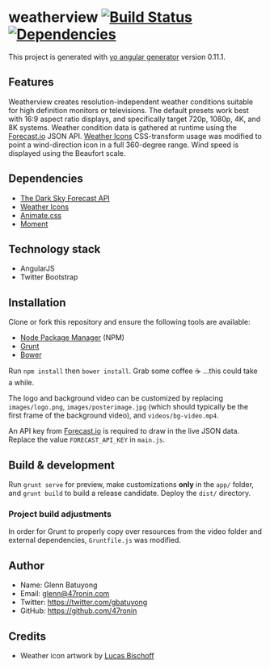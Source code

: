 # weatherview [![Build Status](https://travis-ci.org/47ronin/weatherview.svg?branch=master)](https://travis-ci.org/47ronin/weatherview) [![Dependencies](https://david-dm.org/47ronin/weatherview.svg)](https://david-dm.org/47ronin/weatherview)

This project is generated with [yo angular generator](https://github.com/yeoman/generator-angular)
version 0.11.1.

## Features

Weatherview creates resolution-independent weather conditions suitable for high definition monitors or televisions. The default presets work best with 16:9 aspect ratio displays, and specifically target 720p, 1080p, 4K, and 8K systems. Weather condition data is gathered at runtime using the [Forecast.io](http://forecast.io/) JSON API. [Weather Icons](https://github.com/erikflowers/weather-icons) CSS-transform usage was modified to point a wind-direction icon in a full 360-degree range. Wind speed is displayed using the Beaufort scale.

## Dependencies

- [The Dark Sky Forecast API](https://developer.forecast.io/)
- [Weather Icons](https://github.com/erikflowers/weather-icons)
- [Animate.css](https://github.com/daneden/animate.css)
- [Moment](https://github.com/moment/moment)

## Technology stack

- AngularJS
- Twitter Bootstrap

## Installation

Clone or fork this repository and ensure the following tools are available:
- [Node Package Manager](https://www.npmjs.com/) (NPM)
- [Grunt](http://gruntjs.com/)
- [Bower](http://bower.io/)

Run `npm install` then `bower install`. Grab some coffee :coffee: …this could take a while.

The logo and background video can be customized by replacing `images/logo.png`, `images/posterimage.jpg` (which should typically be the first frame of the background video), and `videos/bg-video.mp4`.

An API key from [Forecast.io](https://developer.forecast.io/) is required to draw in the live JSON data. Replace the value `FORECAST_API_KEY` in `main.js`.

## Build & development

Run `grunt serve` for preview, make customizations **only** in the `app/` folder, and `grunt build` to build a release candidate. Deploy the `dist/` directory.

### Project build adjustments

In order for Grunt to properly copy over resources from the video folder and external dependencies, `Gruntfile.js` was modified.

## Author

- Name: Glenn Batuyong
- Email: glenn@47ronin.com
- Twitter: https://twitter.com/gbatuyong
- GitHub: https://github.com/47ronin

## Credits

- Weather icon artwork by [Lucas Bischoff](https://www.twitter.com/artill)
